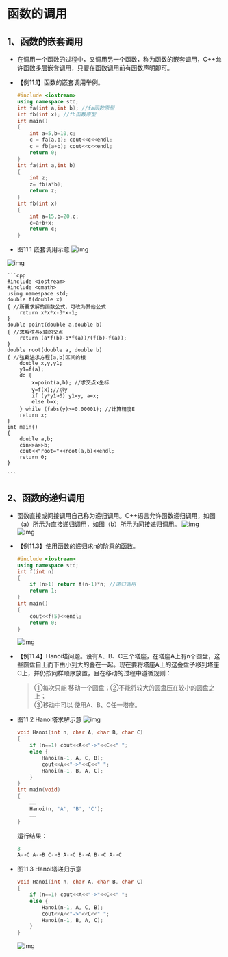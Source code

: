 # 函数的调用


## 1、函数的嵌套调用

* 在调用一个函数的过程中，又调用另一个函数，称为函数的嵌套调用，C++允许函数多层嵌套调用，只要在函数调用前有函数声明即可。

* 【例11.1】函数的嵌套调用举例。
    ```cpp
    #include <iostream> 
    using namespace std; 
    int fa(int a,int b); //fa函数原型 
    int fb(int x); //fb函数原型 
    int main() 
    { 
        int a=5,b=10,c; 
        c = fa(a,b); cout<<c<<endl; 
        c = fb(a+b); cout<<c<<endl; 
        return 0; 
    }
    int fa(int a,int b) 
    { 
        int z; 
        z= fb(a*b); 
        return z; 
    } 
    int fb(int x) 
    { 
        int a=15,b=20,c; 
        c=a+b+x; 
        return c; 
    }

    ```
* 图11.1 嵌套调用示意
    ![img](./img/嵌套调用示意.png)  



![img](./img/求根.png)  

    ```cpp
    #include <iostream> 
    #include <cmath> 
    using namespace std; 
    double f(double x) 
    { //所要求解的函数公式，可改为其他公式 
        return x*x*x-3*x-1; 
    } 
    double point(double a,double b) 
    { //求解弦与x轴的交点 
        return (a*f(b)-b*f(a))/(f(b)-f(a)); 
    }
    double root(double a, double b) 
    { //弦截法求方程[a,b]区间的根 
        double x,y,y1; 
        y1=f(a); 
        do { 
            x=point(a,b); //求交点x坐标 
            y=f(x);//求y 
            if (y*y1>0) y1=y, a=x; 
            else b=x; 
        } while (fabs(y)>=0.00001); //计算精度E 
        return x; 
    }
    int main() 
    { 
        double a,b; 
        cin>>a>>b; 
        cout<<"root="<<root(a,b)<<endl; 
        return 0; 
    }

    ```

## 2、函数的递归调用

* 函数直接或间接调用自己称为递归调用。C++语言允许函数递归调用，如图（a）所示为直接递归调用，如图（b）所示为间接递归调用。
    ![img](./img/函数调用a.png)  
    ![img](./img/函数调用b.png)  



* 【例11.3】使用函数的递归求n的阶乘的函数。
    ```cpp
    #include <iostream> 
    using namespace std; 
    int f(int n) 
    { 
        if (n>1) return f(n-1)*n; //递归调用 
        return 1; 
    } 
    int main() 
    { 
        cout<<f(5)<<endl; 
        return 0; 
    }

    ```
    ![img](./img/递归计算过程.png) 


* 【例11.4】Hanoi塔问题。设有A、B、C三个塔座，在塔座A上有n个圆盘，这些圆盘自上而下由小到大的叠在一起。现在要将塔座A上的这叠盘子移到塔座C上，并仍按同样顺序放置，且在移动的过程中遵循规则：
    > ①每次只能 移动一个圆盘；②不能将较大的圆盘压在较小的圆盘之上；  
    > ③移动中可以 使用A、B、C任一塔座。  

* 图11.2 Hanoi塔求解示意
    ![img](./img/Hanoi塔求解示意.png)


    ```cpp
    void Hanoi(int n, char A, char B, char C) 
    { 
        if (n==1) cout<<A<<"->"<<C<<" "; 
        else { 
            Hanoi(n-1, A, C, B); 
            cout<<A<<"->"<<C<<" "; 
            Hanoi(n-1, B, A, C); 
        } 
    }
    int main(void) 
    { 
        ……
        Hanoi(n, 'A', 'B', 'C'); 
        …… 
    }
    ```
    运行结果：  
    ```cpp
    3
    A->C A->B C->B A->C B->A B->C A->C
    ```


* 图11.3 Hanoi塔递归示意 
    ```cpp
    void Hanoi(int n, char A, char B, char C) 
    { 
        if (n==1) cout<<A<<"->"<<C<<" "; 
        else { 
            Hanoi(n-1, A, C, B); 
            cout<<A<<"->"<<C<<" "; 
            Hanoi(n-1, B, A, C); 
        } 
    }
    ```
    ![img](./img/Hanoi塔递归示意.png)  






